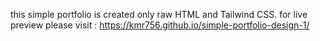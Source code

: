 this simple portfolio is created only raw HTML and Tailwind CSS. 
for live preview please visit : https://kmr756.github.io/simple-portfolio-design-1/ 
